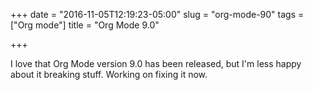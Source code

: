 +++
date = "2016-11-05T12:19:23-05:00"
slug = "org-mode-90"
tags = ["Org mode"]
title = "Org Mode 9.0"

+++

I love that Org Mode version 9.0 has been released, but I'm less happy about it
breaking stuff. Working on fixing it now.
